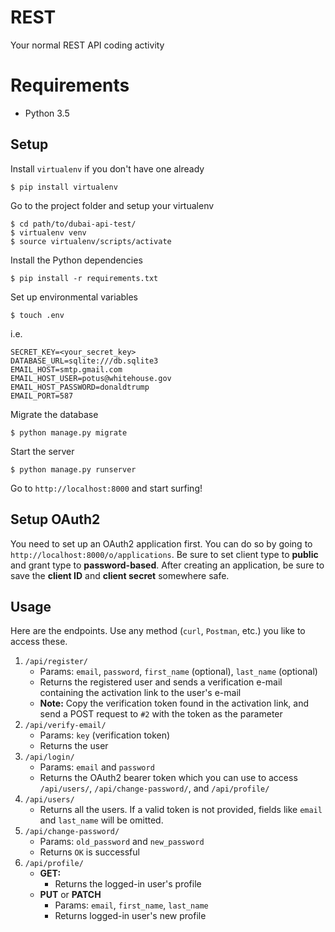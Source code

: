 # REST

Your normal REST API coding activity

# Requirements
- Python 3.5

## Setup
Install `virtualenv` if you don't have one already

``` 
$ pip install virtualenv
```

Go to the project folder and setup your virtualenv

``` 
$ cd path/to/dubai-api-test/
$ virtualenv venv
$ source virtualenv/scripts/activate
```

Install the Python dependencies

``` 
$ pip install -r requirements.txt
```

Set up environmental variables

```
$ touch .env
```

i.e.

```
SECRET_KEY=<your_secret_key>
DATABASE_URL=sqlite:///db.sqlite3
EMAIL_HOST=smtp.gmail.com
EMAIL_HOST_USER=potus@whitehouse.gov
EMAIL_HOST_PASSWORD=donaldtrump
EMAIL_PORT=587
```

Migrate the database

``` 
$ python manage.py migrate
```

Start the server

``` 
$ python manage.py runserver
```

Go to `http://localhost:8000` and start surfing!

## Setup OAuth2

You need to set up an OAuth2 application first. You can do so by going to `http://localhost:8000/o/applications`. Be sure to set client type to **public** and grant type to **password-based**. After creating an application, be sure to save the **client ID** and **client secret** somewhere safe.

## Usage

Here are the endpoints. Use any method (`curl`, `Postman`, etc.) you like to access these.

1. `/api/register/`
    - Params: `email`, `password`, `first_name` (optional), `last_name` (optional)
    - Returns the registered user and sends a verification e-mail containing the activation link to the user's e-mail
    - **Note:** Copy the verification token found in the activation link, and send a POST request to `#2` with the token as the parameter
2. `/api/verify-email/`
    - Params: `key` (verification token)
    - Returns the user
2. `/api/login/`
    - Params: `email` and `password`
    - Returns the OAuth2 bearer token which you can use to access `/api/users/`, `/api/change-password/`, and `/api/profile/`
3. `/api/users/`
    - Returns all the users. If a valid token is not provided, fields like `email` and `last_name` will be omitted.
4. `/api/change-password/`
    - Params: `old_password` and `new_password`
    - Returns `OK` is successful
5. `/api/profile/`
    - **GET:**
        - Returns the logged-in user's profile
    - **PUT** or **PATCH**
        - Params: `email`, `first_name`, `last_name`
        - Returns logged-in user's new profile